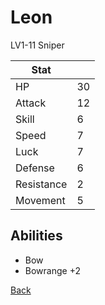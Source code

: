 # Leon

LV1-11 Sniper

| Stat       | <!-- --> |
| ---------- | -------- |
| HP         | 30       |
| Attack     | 12       |
| Skill      | 6        |
| Speed      | 7        |
| Luck       | 7        |
| Defense    | 6        |
| Resistance | 2        |
| Movement   | 5        |

## Abilities

- Bow
- Bowrange +2

[Back](../README.md)
